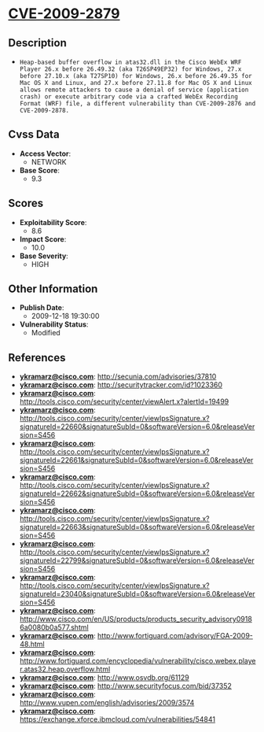 
# [CVE-2009-2879](http://secunia.com/advisories/37810)

## Description

- `Heap-based buffer overflow in atas32.dll in the Cisco WebEx WRF Player 26.x before 26.49.32 (aka T26SP49EP32) for Windows, 27.x before 27.10.x (aka T27SP10) for Windows, 26.x before 26.49.35 for Mac OS X and Linux, and 27.x before 27.11.8 for Mac OS X and Linux allows remote attackers to cause a denial of service (application crash) or execute arbitrary code via a crafted WebEx Recording Format (WRF) file, a different vulnerability than CVE-2009-2876 and CVE-2009-2878.`

## Cvss Data

- **Access Vector**:
  - NETWORK
- **Base Score**:
  - 9.3

## Scores

- **Exploitability Score**:
  - 8.6
- **Impact Score**:
  - 10.0
- **Base Severity**:
  - HIGH

## Other Information

- **Publish Date**:
  - 2009-12-18 19:30:00
- **Vulnerability Status**:
  - Modified

## References

- **ykramarz@cisco.com**: http://secunia.com/advisories/37810
- **ykramarz@cisco.com**: http://securitytracker.com/id?1023360
- **ykramarz@cisco.com**: http://tools.cisco.com/security/center/viewAlert.x?alertId=19499
- **ykramarz@cisco.com**: http://tools.cisco.com/security/center/viewIpsSignature.x?signatureId=22660&signatureSubId=0&softwareVersion=6.0&releaseVersion=S456
- **ykramarz@cisco.com**: http://tools.cisco.com/security/center/viewIpsSignature.x?signatureId=22661&signatureSubId=0&softwareVersion=6.0&releaseVersion=S456
- **ykramarz@cisco.com**: http://tools.cisco.com/security/center/viewIpsSignature.x?signatureId=22662&signatureSubId=0&softwareVersion=6.0&releaseVersion=S456
- **ykramarz@cisco.com**: http://tools.cisco.com/security/center/viewIpsSignature.x?signatureId=22663&signatureSubId=0&softwareVersion=6.0&releaseVersion=S456
- **ykramarz@cisco.com**: http://tools.cisco.com/security/center/viewIpsSignature.x?signatureId=22799&signatureSubId=0&softwareVersion=6.0&releaseVersion=S456
- **ykramarz@cisco.com**: http://tools.cisco.com/security/center/viewIpsSignature.x?signatureId=23040&signatureSubId=0&softwareVersion=6.0&releaseVersion=S456
- **ykramarz@cisco.com**: http://www.cisco.com/en/US/products/products_security_advisory09186a0080b0a577.shtml
- **ykramarz@cisco.com**: http://www.fortiguard.com/advisory/FGA-2009-48.html
- **ykramarz@cisco.com**: http://www.fortiguard.com/encyclopedia/vulnerability/cisco.webex.player.atas32.heap.overflow.html
- **ykramarz@cisco.com**: http://www.osvdb.org/61129
- **ykramarz@cisco.com**: http://www.securityfocus.com/bid/37352
- **ykramarz@cisco.com**: http://www.vupen.com/english/advisories/2009/3574
- **ykramarz@cisco.com**: https://exchange.xforce.ibmcloud.com/vulnerabilities/54841

